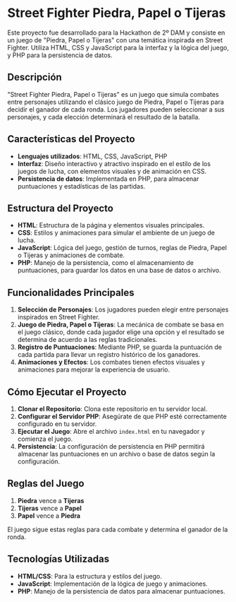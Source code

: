# Street Fighter Piedra, Papel o Tijeras

Este proyecto fue desarrollado para la Hackathon de 2º DAM y consiste en un juego de "Piedra, Papel o Tijeras" con una temática inspirada en Street Fighter. Utiliza HTML, CSS y JavaScript para la interfaz y la lógica del juego, y PHP para la persistencia de datos.



## Descripción

"Street Fighter Piedra, Papel o Tijeras" es un juego que simula combates entre personajes utilizando el clásico juego de Piedra, Papel o Tijeras para decidir el ganador de cada ronda. Los jugadores pueden seleccionar a sus personajes, y cada elección determinará el resultado de la batalla.

## Características del Proyecto

- **Lenguajes utilizados**: HTML, CSS, JavaScript, PHP
- **Interfaz**: Diseño interactivo y atractivo inspirado en el estilo de los juegos de lucha, con elementos visuales y de animación en CSS.
- **Persistencia de datos**: Implementada en PHP, para almacenar puntuaciones y estadísticas de las partidas.

## Estructura del Proyecto

- **HTML**: Estructura de la página y elementos visuales principales.
- **CSS**: Estilos y animaciones para simular el ambiente de un juego de lucha.
- **JavaScript**: Lógica del juego, gestión de turnos, reglas de Piedra, Papel o Tijeras y animaciones de combate.
- **PHP**: Manejo de la persistencia, como el almacenamiento de puntuaciones, para guardar los datos en una base de datos o archivo.

## Funcionalidades Principales

1. **Selección de Personajes**: Los jugadores pueden elegir entre personajes inspirados en Street Fighter.
2. **Juego de Piedra, Papel o Tijeras**: La mecánica de combate se basa en el juego clásico, donde cada jugador elige una opción y el resultado se determina de acuerdo a las reglas tradicionales.
3. **Registro de Puntuaciones**: Mediante PHP, se guarda la puntuación de cada partida para llevar un registro histórico de los ganadores.
4. **Animaciones y Efectos**: Los combates tienen efectos visuales y animaciones para mejorar la experiencia de usuario.

## Cómo Ejecutar el Proyecto

1. **Clonar el Repositorio**: Clona este repositorio en tu servidor local.
2. **Configurar el Servidor PHP**: Asegúrate de que PHP esté correctamente configurado en tu servidor.
3. **Ejecutar el Juego**: Abre el archivo `index.html` en tu navegador y comienza el juego.
4. **Persistencia**: La configuración de persistencia en PHP permitirá almacenar las puntuaciones en un archivo o base de datos según la configuración.

## Reglas del Juego

1. **Piedra** vence a **Tijeras**
2. **Tijeras** vence a **Papel**
3. **Papel** vence a **Piedra**

El juego sigue estas reglas para cada combate y determina el ganador de la ronda.

## Tecnologías Utilizadas

- **HTML/CSS**: Para la estructura y estilos del juego.
- **JavaScript**: Implementación de la lógica de juego y animaciones.
- **PHP**: Manejo de la persistencia de datos para almacenar puntuaciones.
